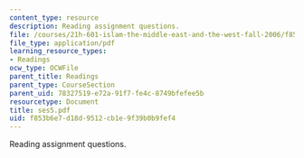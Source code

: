 ```yaml
---
content_type: resource
description: Reading assignment questions.
file: /courses/21h-601-islam-the-middle-east-and-the-west-fall-2006/f853b6e7d18d9512cb1e9f39b0b9fef4_ses5.pdf
file_type: application/pdf
learning_resource_types:
- Readings
ocw_type: OCWFile
parent_title: Readings
parent_type: CourseSection
parent_uid: 78327519-e72a-91f7-fe4c-8749bfefee5b
resourcetype: Document
title: ses5.pdf
uid: f853b6e7-d18d-9512-cb1e-9f39b0b9fef4
---
```

Reading assignment questions.

